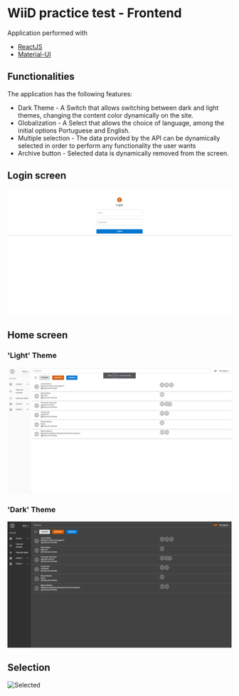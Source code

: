 # WiiD practice test - Frontend

 Application performed with
 
 - [ReactJS](https://reactjs.org/)
 - [Material-UI](https://material-ui.com/pt/)
 
 ## Functionalities
 
 The application has the following features:
 
 - Dark Theme - A Switch that allows switching between dark and light themes, changing the content color dynamically on the site.
 - Globalization - A Select that allows the choice of language, among the initial options Portuguese and English.
 - Multiple selection - The data provided by the API can be dynamically selected in order to perform any functionality the user wants
 - Archive button - Selected data is dynamically removed from the screen.
 
 ## Login screen
 ![Login screen](https://github.com/VictorHugoBN/testepraticowiid/blob/master/.gitImages/tela%20de%20login.png)
 
 ## Home screen
 ### 'Light' Theme
 ![Light Theme](https://github.com/VictorHugoBN/testepraticowiid/blob/master/.gitImages/tela%20inicial%20pt.png)
 
 ### 'Dark' Theme
 ![Dark Theme](https://github.com/VictorHugoBN/testepraticowiid/blob/master/.gitImages/tela%20principal%20dark.png)
 
 ## Selection
 ![Selected](https://github.com/VictorHugoBN/testepraticowiid/blob/master/.gitImages/selecionao.JPG)
 
